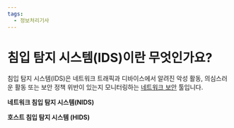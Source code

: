 ```yaml
---
tags:
  - 정보처리기사
---
```

# 침입 탐지 시스템(IDS)이란 무엇인가요?

침입 탐지 시스템(IDS)은 네트워크 트래픽과 디바이스에서 알려진 악성 활동, 의심스러운 활동 또는 보안 정책 위반이 있는지 모니터링하는 [네트워크 보안](https://www.ibm.com/kr-ko/topics/network-security) 툴입니다.

**네트워크 침입 탐지 시스템(NIDS)**

**호스트 침입 탐지 시스템 (HIDS)**